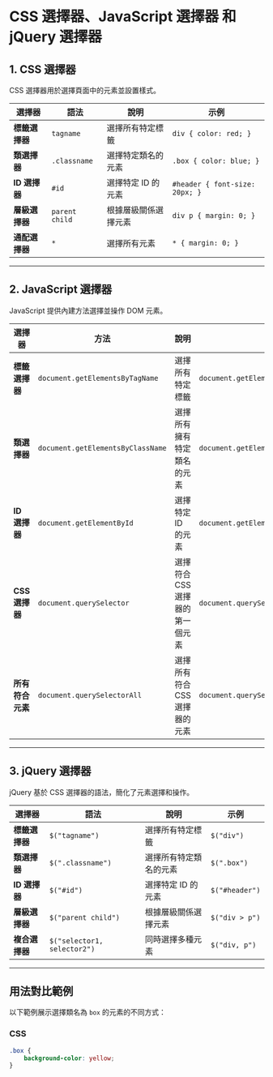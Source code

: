 # CSS 選擇器、JavaScript 選擇器 和 jQuery 選擇器

## 1. CSS 選擇器
CSS 選擇器用於選擇頁面中的元素並設置樣式。

| 選擇器           | 語法           | 說明                                   | 示例                     |
|-------------------|----------------|----------------------------------------|--------------------------|
| **標籤選擇器**    | `tagname`      | 選擇所有特定標籤                      | `div { color: red; }`   |
| **類選擇器**      | `.classname`   | 選擇特定類名的元素                    | `.box { color: blue; }` |
| **ID 選擇器**     | `#id`          | 選擇特定 ID 的元素                    | `#header { font-size: 20px; }` |
| **層級選擇器**    | `parent child` | 根據層級關係選擇元素                  | `div p { margin: 0; }`  |
| **通配選擇器**    | `*`            | 選擇所有元素                          | `* { margin: 0; }`      |

---

## 2. JavaScript 選擇器
JavaScript 提供內建方法選擇並操作 DOM 元素。

| 選擇器           | 方法                       | 說明                                   | 示例                                      |
|-------------------|----------------------------|----------------------------------------|-------------------------------------------|
| **標籤選擇器**    | `document.getElementsByTagName` | 選擇所有特定標籤                     | `document.getElementsByTagName('div')`   |
| **類選擇器**      | `document.getElementsByClassName` | 選擇所有擁有特定類名的元素          | `document.getElementsByClassName('box')` |
| **ID 選擇器**     | `document.getElementById` | 選擇特定 ID 的元素                    | `document.getElementById('header')`      |
| **CSS 選擇器**    | `document.querySelector`  | 選擇符合 CSS 選擇器的第一個元素       | `document.querySelector('.box')`         |
| **所有符合元素**  | `document.querySelectorAll` | 選擇所有符合 CSS 選擇器的元素         | `document.querySelectorAll('div.box')`   |

---

## 3. jQuery 選擇器
jQuery 基於 CSS 選擇器的語法，簡化了元素選擇和操作。

| 選擇器           | 語法            | 說明                                   | 示例                  |
|-------------------|-----------------|----------------------------------------|-----------------------|
| **標籤選擇器**    | `$("tagname")`  | 選擇所有特定標籤                      | `$("div")`           |
| **類選擇器**      | `$(".classname")` | 選擇所有特定類名的元素               | `$(".box")`          |
| **ID 選擇器**     | `$("#id")`      | 選擇特定 ID 的元素                    | `$("#header")`       |
| **層級選擇器**    | `$("parent child")` | 根據層級關係選擇元素                | `$("div > p")`       |
| **複合選擇器**    | `$("selector1, selector2")` | 同時選擇多種元素                  | `$("div, p")`        |

---

## 用法對比範例
以下範例展示選擇類名為 `box` 的元素的不同方式：

### **CSS**
```css
.box {
    background-color: yellow;
}
